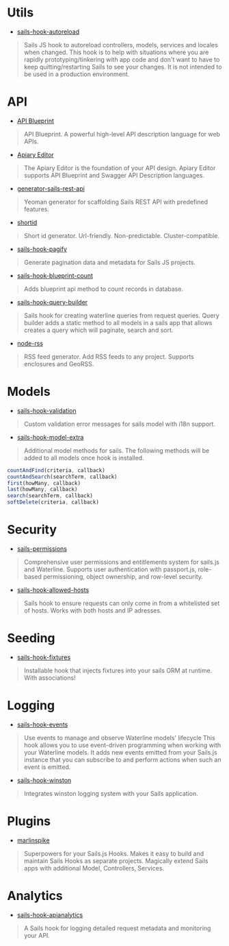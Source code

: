 # Utils

- [sails-hook-autoreload](https://github.com/sgress454/sails-hook-autoreload)
> Sails JS hook to autoreload controllers, models, services and locales when changed.
> This hook is to help with situations where you are rapidly prototyping/tinkering with app code and don't want to have to keep quitting/restarting Sails to see your changes. It is not intended to be used in a production environment.

# API

- [API Blueprint](https://apiblueprint.org/)
> API Blueprint. A powerful high-level API description language for web APIs.

- [Apiary Editor](https://apiary.io/)
> The Apiary Editor is the foundation of your API design. Apiary Editor supports API Blueprint and Swagger API Description languages.

- [generator-sails-rest-api](https://github.com/ghaiklor/generator-sails-rest-api)
> Yeoman generator for scaffolding Sails REST API with predefined features.
    
- [shortid](https://github.com/dylang/shortid)
> Short id generator. Url-friendly. Non-predictable. Cluster-compatible.

- [sails-hook-pagify](https://github.com/colintoh/sails-hook-pagify)
> Generate pagination data and metadata for Sails JS projects.

- [sails-hook-blueprint-count](https://github.com/kristian-ackar/sails-hook-blueprint-count)
> Adds blueprint api method to count records in database.

- [sails-hook-query-builder](https://github.com/caljrimmer/sails-hook-query-builder)
> Sails hook for creating waterline queries from request queries.
> Query builder adds a static method to all models in a sails app that allows creates a query which will paginate, search and sort.

- [node-rss](https://github.com/dylang/node-rss)
> RSS feed generator. Add RSS feeds to any project. Supports enclosures and GeoRSS.

# Models

- [sails-hook-validation](https://github.com/lykmapipo/sails-hook-validation)
> Custom validation error messages for sails model with i18n support.

- [sails-hook-model-extra](https://github.com/lykmapipo/sails-hook-model-extra)
> Additional model methods for sails.
> The following methods will be added to all models once hook is installed.

```javascript
countAndFind(criteria, callback)
countAndSearch(searchTerm, callback)
first(howMany, callback)
last(howMany, callback)
search(searchTerm, callback)
softDelete(criteria, callback)
```

# Security

- [sails-permissions](https://github.com/langateam/sails-permissions)
> Comprehensive user permissions and entitlements system for sails.js and Waterline. Supports user authentication with passport.js, role-based permissioning, object ownership, and row-level security.

- [sails-hook-allowed-hosts](https://github.com/elssar/sails-hook-allowed-hosts)
> Sails hook to ensure requests can only come in from a whitelisted set of hosts.
    Works with both hosts and IP adresses.

# Seeding

- [sails-hook-fixtures](https://github.com/arryon/sails-hook-fixtures)
> Installable hook that injects fixtures into your sails ORM at runtime. With associations!

# Logging

- [sails-hook-events](https://github.com/Dreamscapes/sails-hook-events)
> Use events to manage and observe Waterline models' lifecycle
> This hook allows you to use event-driven programming when working with your Waterline models. It adds new events emitted from your Sails.js instance that you can subscribe to and perform actions when such an event is emitted.

- [sails-hook-winston](https://github.com/Kikobeats/sails-hook-winston)
> Integrates winston logging system with your Sails application.
    
# Plugins
- [marlinspike](https://github.com/tjwebb/marlinspike)
> Superpowers for your Sails.js Hooks.
> Makes it easy to build and maintain Sails Hooks as separate projects.
> Magically extend Sails apps with additional Model, Controllers, Services.

# Analytics

- [sails-hook-apianalytics](https://github.com/mikermcneil/sails-hook-apianalytics)
> A Sails hook for logging detailed request metadata and monitoring your API.